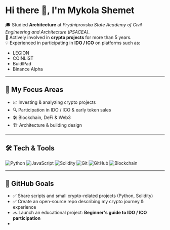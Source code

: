 # Hi there 👋, I'm Mykola Shemet  

🎓 Studied **Architecture** at *Prydniprovska State Academy of Civil Engineering and Architecture (PSACEA)*.  
🚀 Actively involved in **crypto projects** for more than 5 years.  
💡 Experienced in participating in **IDO / ICO** on platforms such as:  
   - LEGION  
   - COINLIST  
   - BuidlPad  
   - Binance Alpha  

---

## 🚀 My Focus Areas
- 📈 Investing & analyzing crypto projects  
- 🔍 Participation in IDO / ICO & early token sales  
- 🛠 Blockchain, DeFi & Web3  
- 🏗 Architecture & building design  

---

## 🛠 Tech & Tools
![Python](https://img.shields.io/badge/Python-3776AB?style=for-the-badge&logo=python&logoColor=white)
![JavaScript](https://img.shields.io/badge/JavaScript-F7DF1E?style=for-the-badge&logo=javascript&logoColor=black)
![Solidity](https://img.shields.io/badge/Solidity-363636?style=for-the-badge&logo=solidity&logoColor=white)
![Git](https://img.shields.io/badge/Git-F05032?style=for-the-badge&logo=git&logoColor=white)
![GitHub](https://img.shields.io/badge/GitHub-181717?style=for-the-badge&logo=github&logoColor=white)
![Blockchain](https://img.shields.io/badge/Blockchain-121D33?style=for-the-badge&logo=bitcoin&logoColor=orange)

---

## 📌 GitHub Goals
- ✅ Share scripts and small crypto-related projects (Python, Solidity)  
- ✅ Create an open-source repo describing my crypto journey & experience  
- 🔜 Launch an educational project: **Beginner's guide to IDO / ICO participation**
- 
